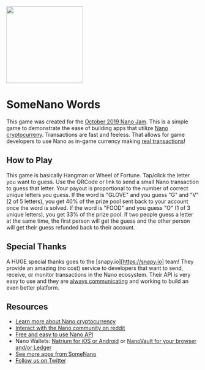 <img src="https://words.somenano.com/images/logo.png" width="200px">

# SomeNano Words

This game was created for the [October 2019 Nano Jam](https://medium.com/snapy-io/introducing-nano-jams-ff28d2e31d42). This is a simple game to demonstrate the ease of building apps that utilize [Nano cryptocurreny](https://www.nano.org/). Transactions are fast and feeless. That allows for game developers to use Nano as in-game currency making [real transactions](https://snapy.io/)!

## How to Play

This game is basically Hangman or Wheel of Fortune. Tap/click the letter you want to guess. Use the QRCode or link to send a small Nano transaction to guess that letter. Your payout is proportional to the number of correct unique letters you guess. If the word is "GLOVE" and you guess "G" and "V" (2 of 5 letters), you get 40% of the prize pool sent back to your account once the word is solved. If the word is "FOOD" and you guess "O" (1 of 3 unique letters), you get 33% of the prize pool. If two people guess a letter at the same time, the first person will get the guess and the other person will get their guess refunded back to their account.

## Special Thanks

A HUGE special thanks goes to the [snapy.io][https://snapy.io] team!  They provide an amazing (no cost) service to developers that want to send, receive, or monitor transactions in the Nano ecosystem.  Their API is very easy to use and they are [always communicating](https://discord.gg/bA9urKU) and working to build an even better platform.

## Resources

- [Learn more about Nano cryptocurrency](https://www.nano.org)
- [Interact with the Nano community on reddit](https://www.reddit.com/r/nanocurrency/)
- [Free and easy to use Nano API](https://snapy.io)
- Nano Wallets: [Natrium for iOS or Android](https://natrium.io) or [NanoVault for your browser and/or Ledger](https://nanovault.io)
- [See more apps from SomeNano](https://www.somenano.com)
- [Follow us on Twitter](https://twitter.com/SomeNanoTweets)